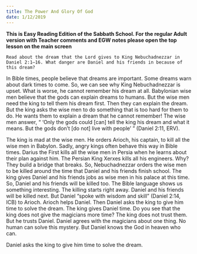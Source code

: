 ```yaml
---
title: The Power And Glory Of God
date: 1/12/2019
---
```


 **This is Easy Reading Edition of the Sabbath School. For the regular Adult version with Teacher comments and EGW notes please open the top lesson on the main screen** 

`Read about the dream that the Lord gives to King Nebuchadnezzar in Daniel 2:1–16. What danger are Daniel and his friends in because of this dream?`

In Bible times, people believe that dreams are important. Some dreams warn about dark times to come. So, we can see why King Nebuchadnezzar is upset. What is worse, he cannot remember his dream at all. Babylonian wise men believe that the gods can explain dreams to humans. But the wise men need the king to tell them his dream first. Then they can explain the dream. But the king asks the wise men to do something that is too hard for them to do. He wants them to explain a dream that he cannot remember! The wise men answer, “ ‘Only the gods could [can] tell the king his dream and what it means. But the gods don’t [do not] live with people’ ” (Daniel 2:11, ERV).

The king is mad at the wise men. He orders Arioch, his captain, to kill all the wise men in Babylon. Sadly, angry kings often behave this way in Bible times. Darius the First kills all the wise men in Persia when he learns about their plan against him. The Persian King Xerxes kills all his engineers. Why? They build a bridge that breaks. So, Nebuchadnezzar orders the wise men to be killed around the time that Daniel and his friends finish school. The king gives Daniel and his friends jobs as wise men in his palace at this time. So, Daniel and his friends will be killed too. The Bible language shows us something interesting. The killing starts right away. Daniel and his friends will be killed next. But Daniel “spoke with wisdom and skill” (Daniel 2:14, ICB) to Arioch. Arioch helps Daniel. Then Daniel asks the king to give him time to solve the dream. The king gives Daniel time. Do you see that the king does not give the magicians more time? The king does not trust them. But he trusts Daniel. Daniel agrees with the magicians about one thing. No human can solve this mystery. But Daniel knows the God in heaven who can.

Daniel asks the king to give him time to solve the dream.
